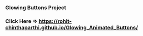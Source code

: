 ### Glowing Buttons Project
### Click Here => https://rohit-chinthaparthi.github.io/Glowing_Animated_Buttons/
